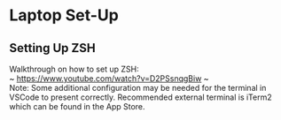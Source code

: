 # Laptop Set-Up
## Setting Up ZSH
Walkthrough on how to set up ZSH: \
~ https://www.youtube.com/watch?v=D2PSsnqgBiw ~ \
Note: Some additional configuration may be needed for the terminal in VSCode to present correctly. Recommended external terminal is iTerm2 which can be found in the App Store.
